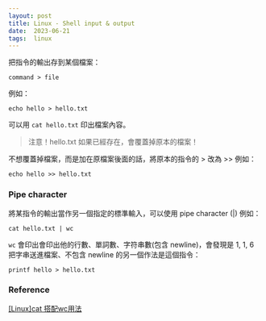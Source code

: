 ```yaml
---
layout: post
title: Linux - Shell input & output
date:  2023-06-21
tags:  linux
---
```


把指令的輸出存到某個檔案：
``` shell
command > file
```
例如：
``` shell
echo hello > hello.txt
```
可以用 `cat hello.txt` 印出檔案內容。

> 注意！hello.txt 如果已經存在，會覆蓋掉原本的檔案！

不想覆蓋掉檔案，而是加在原檔案後面的話，將原本的指令的 > 改為 >> 
例如：
``` shell
echo hello >> hello.txt
```

### Pipe character
將某指令的輸出當作另一個指定的標準輸入，可以使用 pipe character (|)
例如：
``` shell
cat hello.txt | wc
```
`wc` 會印出會印出他的行數、單詞數、字符串數(包含 newline)，會發現是 1, 1, 6
把字串送進檔案、不包含 newline 的另一個作法是這個指令：
``` shell
printf hello > hello.txt    
```

### Reference
[[Linux]cat 搭配wc用法](https://easonliao1994.medium.com/linux-cat-%E6%90%AD%E9%85%8Dwc%E7%94%A8%E6%B3%95-36f86c40e719)